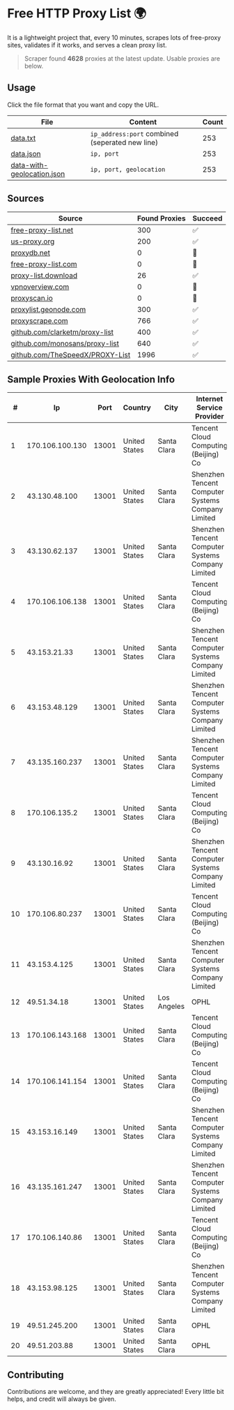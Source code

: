 
# Free HTTP Proxy List 🌍

It is a lightweight project that, every 10 minutes, scrapes lots of free-proxy sites, validates if it works, and serves a clean proxy list.


> Scraper found **4628** proxies at the latest update. Usable proxies are below.

## Usage

Click the file format that you want and copy the URL.


|File|Content|Count|
|----|-------|-----|
|[data.txt](https://raw.githubusercontent.com/themiralay/Proxy-List-World/master/data.txt)|`ip_address:port` combined (seperated new line)|253|
|[data.json](https://raw.githubusercontent.com/themiralay/Proxy-List-World/master/data.json)|`ip, port`|253|
|[data-with-geolocation.json](https://raw.githubusercontent.com/themiralay/Proxy-List-World/master/data-with-geolocation.json)|`ip, port, geolocation`|253|

## Sources

|Source|Found Proxies|Succeed|
|------|-------------|-------|
|[free-proxy-list.net](https://free-proxy-list.net)|300|✅|
|[us-proxy.org](https://www.us-proxy.org)|200|✅|
|[proxydb.net](http://proxydb.net)|0|🚫|
|[free-proxy-list.com](https://free-proxy-list.com/?page=&port=&type%5B%5D=http&type%5B%5D=https&up_time=0&search=Search)|0|🚫|
|[proxy-list.download](https://www.proxy-list.download/HTTP)|26|✅|
|[vpnoverview.com](https://vpnoverview.com/privacy/anonymous-browsing/free-proxy-servers)|0|🚫|
|[proxyscan.io](https://www.proxyscan.io)|0|🚫|
|[proxylist.geonode.com](https://proxylist.geonode.com/api/proxy-list?limit=300&page=1&sort_by=lastChecked&sort_type=desc&protocols=http,https)|300|✅|
|[proxyscrape.com](https://api.proxyscrape.com/v2/?request=displayproxies&protocol=http&timeout=10000&country=all&ssl=all&anonymity=all)|766|✅|
|[github.com/clarketm/proxy-list](https://raw.githubusercontent.com/clarketm/proxy-list/master/proxy-list-raw.txt)|400|✅|
|[github.com/monosans/proxy-list](https://raw.githubusercontent.com/monosans/proxy-list/main/proxies/http.txt)|640|✅|
|[github.com/TheSpeedX/PROXY-List](https://raw.githubusercontent.com/TheSpeedX/PROXY-List/master/http.txt)|1996|✅|


## Sample Proxies With Geolocation Info

|#|Ip|Port|Country|City|Internet Service Provider|
|-|--|----|-------|----|-------------------------|
|1|170.106.100.130|13001|United States|Santa Clara|Tencent Cloud Computing (Beijing) Co|
|2|43.130.48.100|13001|United States|Santa Clara|Shenzhen Tencent Computer Systems Company Limited|
|3|43.130.62.137|13001|United States|Santa Clara|Shenzhen Tencent Computer Systems Company Limited|
|4|170.106.106.138|13001|United States|Santa Clara|Tencent Cloud Computing (Beijing) Co|
|5|43.153.21.33|13001|United States|Santa Clara|Shenzhen Tencent Computer Systems Company Limited|
|6|43.153.48.129|13001|United States|Santa Clara|Shenzhen Tencent Computer Systems Company Limited|
|7|43.135.160.237|13001|United States|Santa Clara|Shenzhen Tencent Computer Systems Company Limited|
|8|170.106.135.2|13001|United States|Santa Clara|Tencent Cloud Computing (Beijing) Co|
|9|43.130.16.92|13001|United States|Santa Clara|Shenzhen Tencent Computer Systems Company Limited|
|10|170.106.80.237|13001|United States|Santa Clara|Tencent Cloud Computing (Beijing) Co|
|11|43.153.4.125|13001|United States|Santa Clara|Shenzhen Tencent Computer Systems Company Limited|
|12|49.51.34.18|13001|United States|Los Angeles|OPHL|
|13|170.106.143.168|13001|United States|Santa Clara|Tencent Cloud Computing (Beijing) Co|
|14|170.106.141.154|13001|United States|Santa Clara|Tencent Cloud Computing (Beijing) Co|
|15|43.153.16.149|13001|United States|Santa Clara|Shenzhen Tencent Computer Systems Company Limited|
|16|43.135.161.247|13001|United States|Santa Clara|Shenzhen Tencent Computer Systems Company Limited|
|17|170.106.140.86|13001|United States|Santa Clara|Tencent Cloud Computing (Beijing) Co|
|18|43.153.98.125|13001|United States|Santa Clara|Shenzhen Tencent Computer Systems Company Limited|
|19|49.51.245.200|13001|United States|Santa Clara|OPHL|
|20|49.51.203.88|13001|United States|Santa Clara|OPHL|



## Contributing

Contributions are welcome, and they are greatly appreciated! Every
little bit helps, and credit will always be given.

